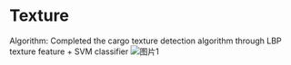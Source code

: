 
# Texture
Algorithm: 	Completed the cargo texture detection algorithm through LBP texture feature + SVM classifier
![图片1](https://user-images.githubusercontent.com/18719360/131456340-bfa8b1a7-ac71-44a8-b521-47d32eed29f6.png)
